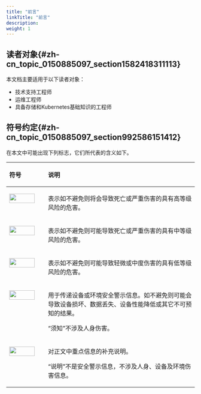 ```yaml
---
title: "前言"
linkTitle: "前言"
description:
weight: 1
---
```


## 读者对象{#zh-cn_topic_0150885097_section1582418311113}

本文档主要适用于以下读者对象：

-   技术支持工程师
-   运维工程师
-   具备存储和Kubernetes基础知识的工程师

## 符号约定{#zh-cn_topic_0150885097_section992586151412}

在本文中可能出现下列标志，它们所代表的含义如下。

<a name="zh-cn_topic_0140239342_table1092583494419"></a>
<table><thead align="left"><tr id="zh-cn_topic_0140239342_row5925534194412"><th class="cellrowborder" valign="top" width="20.580000000000002%" id="mcps1.1.3.1.1"><p id="zh-cn_topic_0140239342_p392513413443"><a name="zh-cn_topic_0140239342_p392513413443"></a><a name="zh-cn_topic_0140239342_p392513413443"></a><strong id="zh-cn_topic_0140239342_b119258344448"><a name="zh-cn_topic_0140239342_b119258344448"></a><a name="zh-cn_topic_0140239342_b119258344448"></a>符号</strong></p>
</th>
<th class="cellrowborder" valign="top" width="79.42%" id="mcps1.1.3.1.2"><p id="zh-cn_topic_0140239342_p18925434144418"><a name="zh-cn_topic_0140239342_p18925434144418"></a><a name="zh-cn_topic_0140239342_p18925434144418"></a><strong id="zh-cn_topic_0140239342_b20925203484412"><a name="zh-cn_topic_0140239342_b20925203484412"></a><a name="zh-cn_topic_0140239342_b20925203484412"></a>说明</strong></p>
</th>
</tr>
</thead>
<tbody><tr id="zh-cn_topic_0140239342_row199251834104413"><td class="cellrowborder" valign="top" width="20.580000000000002%" headers="mcps1.1.3.1.1 "><p id="zh-cn_topic_0140239342_p10925173420449"><a name="zh-cn_topic_0140239342_p10925173420449"></a><a name="zh-cn_topic_0140239342_p10925173420449"></a><a name="zh-cn_topic_0140239342_image19925163414449"></a><a name="zh-cn_topic_0140239342_image19925163414449"></a><span><img class="" id="zh-cn_topic_0140239342_image19925163414449" height="25.270000000000003" width="67.83" src="/css-docs/figures/zh-cn_image_0000002007964873.png"></span></p>
</td>
<td class="cellrowborder" valign="top" width="79.42%" headers="mcps1.1.3.1.2 "><p id="zh-cn_topic_0140239342_p1992520345443"><a name="zh-cn_topic_0140239342_p1992520345443"></a><a name="zh-cn_topic_0140239342_p1992520345443"></a>表示如不避免则将会导致死亡或严重伤害的具有高等级风险的危害。</p>
</td>
</tr>
<tr id="zh-cn_topic_0140239342_row1892553411445"><td class="cellrowborder" valign="top" width="20.580000000000002%" headers="mcps1.1.3.1.1 "><p id="zh-cn_topic_0140239342_p10925173434418"><a name="zh-cn_topic_0140239342_p10925173434418"></a><a name="zh-cn_topic_0140239342_p10925173434418"></a><a name="zh-cn_topic_0140239342_image10925183419447"></a><a name="zh-cn_topic_0140239342_image10925183419447"></a><span><img class="" id="zh-cn_topic_0140239342_image10925183419447" height="25.270000000000003" width="67.83" src="/css-docs/figures/zh-cn_image_0000001971484886.png"></span></p>
</td>
<td class="cellrowborder" valign="top" width="79.42%" headers="mcps1.1.3.1.2 "><p id="zh-cn_topic_0140239342_p09254345448"><a name="zh-cn_topic_0140239342_p09254345448"></a><a name="zh-cn_topic_0140239342_p09254345448"></a>表示如不避免则可能导致死亡或严重伤害的具有中等级风险的危害。</p>
</td>
</tr>
<tr id="zh-cn_topic_0140239342_row17925134134420"><td class="cellrowborder" valign="top" width="20.580000000000002%" headers="mcps1.1.3.1.1 "><p id="zh-cn_topic_0140239342_p209256341443"><a name="zh-cn_topic_0140239342_p209256341443"></a><a name="zh-cn_topic_0140239342_p209256341443"></a><a name="zh-cn_topic_0140239342_image3925834204416"></a><a name="zh-cn_topic_0140239342_image3925834204416"></a><span><img class="" id="zh-cn_topic_0140239342_image3925834204416" height="25.270000000000003" width="67.83" src="/css-docs/figures/zh-cn_image_0000001971325090.png"></span></p>
</td>
<td class="cellrowborder" valign="top" width="79.42%" headers="mcps1.1.3.1.2 "><p id="zh-cn_topic_0140239342_p39258341443"><a name="zh-cn_topic_0140239342_p39258341443"></a><a name="zh-cn_topic_0140239342_p39258341443"></a>表示如不避免则可能导致轻微或中度伤害的具有低等级风险的危害。</p>
</td>
</tr>
<tr id="zh-cn_topic_0140239342_row592583414414"><td class="cellrowborder" valign="top" width="20.580000000000002%" headers="mcps1.1.3.1.1 "><p id="zh-cn_topic_0140239342_p1292583414446"><a name="zh-cn_topic_0140239342_p1292583414446"></a><a name="zh-cn_topic_0140239342_p1292583414446"></a><a name="zh-cn_topic_0140239342_image392511343441"></a><a name="zh-cn_topic_0140239342_image392511343441"></a><span><img class="" id="zh-cn_topic_0140239342_image392511343441" height="25.270000000000003" width="67.83" src="/css-docs/figures/zh-cn_image_0000002007964889.png"></span></p>
</td>
<td class="cellrowborder" valign="top" width="79.42%" headers="mcps1.1.3.1.2 "><p id="zh-cn_topic_0140239342_p169258345447"><a name="zh-cn_topic_0140239342_p169258345447"></a><a name="zh-cn_topic_0140239342_p169258345447"></a>用于传递设备或环境安全警示信息。如不避免则可能会导致设备损坏、数据丢失、设备性能降低或其它不可预知的结果。</p>
<p id="zh-cn_topic_0140239342_p9925193454410"><a name="zh-cn_topic_0140239342_p9925193454410"></a><a name="zh-cn_topic_0140239342_p9925193454410"></a>“须知”不涉及人身伤害。</p>
</td>
</tr>
<tr id="zh-cn_topic_0140239342_row169251342440"><td class="cellrowborder" valign="top" width="20.580000000000002%" headers="mcps1.1.3.1.1 "><p id="zh-cn_topic_0140239342_p1192514346447"><a name="zh-cn_topic_0140239342_p1192514346447"></a><a name="zh-cn_topic_0140239342_p1192514346447"></a><a name="zh-cn_topic_0140239342_image18925234194414"></a><a name="zh-cn_topic_0140239342_image18925234194414"></a><span><img class="" id="zh-cn_topic_0140239342_image18925234194414" height="25.270000000000003" width="67.83" src="/css-docs/figures/zh-cn_image_0000002007845453.png"></span></p>
</td>
<td class="cellrowborder" valign="top" width="79.42%" headers="mcps1.1.3.1.2 "><p id="zh-cn_topic_0140239342_p1992511341444"><a name="zh-cn_topic_0140239342_p1992511341444"></a><a name="zh-cn_topic_0140239342_p1992511341444"></a>对正文中重点信息的补充说明。</p>
<p id="zh-cn_topic_0140239342_p9925434124419"><a name="zh-cn_topic_0140239342_p9925434124419"></a><a name="zh-cn_topic_0140239342_p9925434124419"></a>“说明”不是安全警示信息，不涉及人身、设备及环境伤害信息。</p>
</td>
</tr>
</tbody>
</table>
